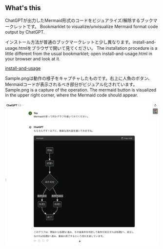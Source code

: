 ## What's this
ChatGPTが出力したMermaid形式のコードをビジュアライズ/解除するブックマークレットです。
Bookmarklet to visualize/unvisualize Mermaid format code output by ChatGPT.

インストール方法が普通のブックマークレットと少し異なります。install-and-usage.htmlをブラウザで開いて見てください。
The installation procedure is a little different from the usual bookmarklet; open install-and-usage.html in your browser and look at it.

[install-and-usage](https://sou3ilow.github.io/chatgpt-mermaid-bookmarklet/install-and-usage.html)

Sample.pngは動作の様子をキャプチャしたものです。右上に人魚のボタン、Mermaidコードが表示されるべき部分がビジュアル化されています。
Sample.png is a capture of the operation. The mermaid button is visualized in the upper right corner, where the Mermaid code should appear.

![capture](image/sample.png)
